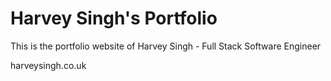 # Harvey Singh's Portfolio

This is the portfolio website of Harvey Singh - Full Stack Software Engineer

harveysingh.co.uk